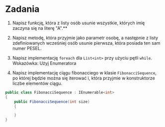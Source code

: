 # Zadania

1. Napisz funkcję, która z listy osób usunie wszystkie, których imię zaczyna się na literę "A".\*\*

2. Napisz metodę, która przyjmie jako parametr osobę, a następnie z listy zdefiniowanych wcześniej osób usunie pierwsza, która posiada ten sam numer PESEL.

3. Napisz implementację `foreach` dla `List<int>` przy użyciu pętli `while`. Wskazówka: Użyj Enumeratora

4. Napisz implementację ciągu fibonacciego w klasie `FibonacciSequence`, po której będzie można się iterować i, która przyjmie w konstruktorze liczbe elementów ciągu.

```csharp
public class FibonacciSequence : IEnumerable<int>
{
    public FibonacciSequence(int size)
    {

    }
}
```

